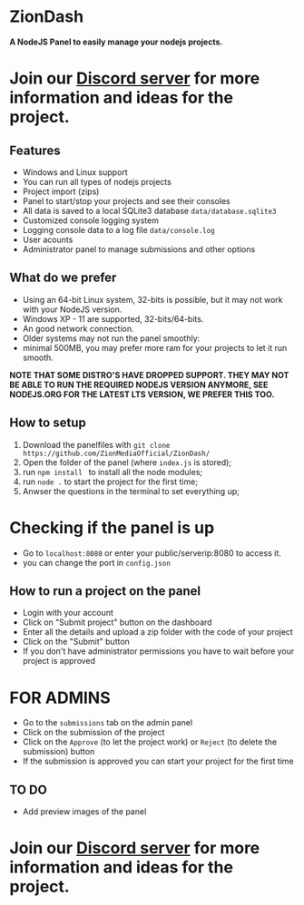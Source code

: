 # ZionDash
**A NodeJS Panel to easily manage your nodejs projects.**

# Join our [Discord server](https://officieelmika.nl/discord) for more information and ideas for the project.

## Features

- Windows and Linux support
- You can run all types of nodejs projects
- Project import (zips)
- Panel to start/stop your projects and see their consoles
- All data is saved to a local SQLite3 database `data/database.sqlite3`
- Customized console logging system
- Logging console data to a log file `data/console.log`
- User acounts
- Administrator panel to manage submissions and other options

## What do we prefer

- Using an 64-bit Linux system, 32-bits is possible, but it may not work with your NodeJS version.
- Windows XP - 11 are supported, 32-bits/64-bits.
- An good network connection.
- Older systems may not run the panel smoothly:
- minimal 500MB, you may prefer more ram for your projects to let it run smooth.

**NOTE THAT SOME DISTRO'S HAVE DROPPED SUPPORT. THEY MAY NOT BE ABLE TO RUN THE REQUIRED NODEJS VERSION ANYMORE, SEE NODEJS.ORG FOR THE LATEST LTS VERSION, WE PREFER THIS TOO.**

## How to setup

1. Download the panelfiles with `git clone https://github.com/ZionMediaOfficial/ZionDash/`
2. Open the folder of the panel (where `index.js` is stored);
3. run `npm install ` to install all the node modules;
4. run `node .` to start the project for the first time;
5. Anwser the questions in the terminal to set everything up;

#  Checking if the panel is up

- Go to `localhost:8080` or enter your public/serverip:8080 to access it.
- you can change the port in `config.json`

## How to run a project on the panel

- Login with your account
- Click on "Submit project" button on the dashboard
- Enter all the details and upload a zip folder with the code of your project
- Click on the "Submit" button
- If you don't have administrator permissions you have to wait before your project is approved
# FOR ADMINS

- Go to the `submissions` tab on the admin panel
- Click on the submission of the project
- Click on the `Approve` (to let the project work) or `Reject` (to delete the submission) button
- If the submission is approved you can start your project for the first time

## TO DO

- Add preview images of the panel

# Join our [Discord server](https://officieelmika.nl/discord) for more information and ideas for the project.
